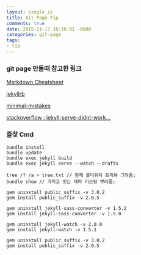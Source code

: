 ```yaml
---
layout: single_zs
title: Git Page Tip
comments: true
date: 2015-11-17 16:16:01 -0600
categories: git-page
tags:
- tip
---
```

### git page 만들때 참고한 링크
[Markdown Cheatsheet](https://github.com/adam-p/markdown-here/wiki/Markdown-Cheatsheet)

[jekyllrb](https://jekyllrb.com/)

[minimal-mistakes](https://github.com/mmistakes/minimal-mistakes)

[stackoverflow : jekyll-serve-didnt-work...](https://stackoverflow.com/questions/33439019/jekyll-serve-didnt-work-it-looks-like-you-dont-have-pygments-or-one-of-its-de)

### 즐찾 Cmd

```
bundle install
bundle update
bundle exec jekyll build
bundle exec jekyll serve --watch --drafts
```

```
tree /f /a > tree.txt // 현재 폴더위치 트리뷰 그려줌;
bundle show // 가지고 잇는 테마 리스팅 뿌려줌;

gem uninstall public_suffix -v 3.0.2
gem install public_suffix -v 2.0.5

gem uninstall jekyll-sass-converter -v 1.5.2
gem install jekyll-sass-converter -v 1.5.0

gem uninstall jekyll-watch -v 2.0.0
gem install jekyll-watch -v 1.5.1

gem uninstall public_suffix -v 3.0.2
gem install public_suffix -v 2.0.5
```
